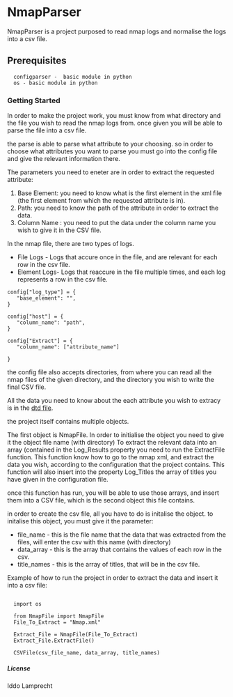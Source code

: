 # NmapParser

NmapParser is a project purposed to read nmap logs and normalise the logs into a csv file.


## Prerequisites
```
  configparser -  basic module in python
  os - basic module in python
```



### Getting Started

 In order to make the project work, you must know from what directory and the file you wish to read the nmap logs from.
 once given you will be able to parse the file into a csv file.
 
 the parse is able to parse what attribute to your choosing. 
 so in order to choose what attributes you want to parse you must go into the config file and give the relevant information there.
 
 The parameters you need to eneter are in order to extract the requested attribute: 
 1. Base Element: you need to know what is the first element in the xml file (the first element from which the requested attribute is in).
 2. Path: you need to know the path of the attribute in order to extract the data. 
 3. Column Name : you need to put the data under the column name you wish to give it in the CSV file.
 
  
 In the nmap file, there are two types of logs.
 - File Logs - Logs that accure once in the file, and are relevant for each row in the csv file.
 - Element Logs- Logs that reaccure in the file multiple times, and each log represents a row in the csv file.
 
 
 ```
 config["log_type"] = {
    "base_element": "",
}

config["host"] = {
    "column_name": "path",
}

config["Extract"] = {
    "column_name": ["attribute_name"]

}
 
```
the config file also accepts directories, from where you can read all the nmap files of the given directory, and the directory you wish to write the final CSV file.

 
All the data you need to know about the each attribute you wish to extracy is in the [dtd file](https://svn.nmap.org/nmap/docs/nmap.dtd).
 
the project itself contains multiple objects.

The first object is NmapFile.
In order to initialise the object you need to give it the object file name (with directory)
To extract the relevant data into an array (contained in the Log_Results property you need to run the ExtractFile function.
This function know how to go to the nmap xml, and extract the data you wish, according to the configuration that the project contains.
This function will also insert into the property Log_Titles the array of titles you have given in the configuration file.

once this function has run, you will be able to use those arrays, and insert them into a CSV file, which is the second object this file contains.

in order to create the csv file, all you have to do is initalise the object.
to initalise this object, you must give it the parameter:
- file_name - this is the file name that the data that was extracted from the files, will enter the csv with this name (with directory)
- data_array - this is the array that contains the values of each row in the csv.
- title_names - this is the array of titles, that will be in the csv file.



Example of how to run the project in order to extract the data and insert it into a csv file: 

```from CreateCSV import CSVFile
  
  import os
  
  from NmapFile import NmapFile
  File_To_Extract = "Nmap.xml"
  
  Extract_File = NmapFile(File_To_Extract)
  Extract_File.ExtractFile()

  CSVFile(csv_file_name, data_array, title_names)
  ```
  

##### License

Iddo Lamprecht

  
